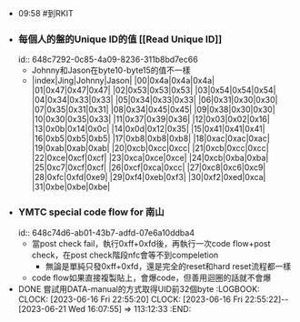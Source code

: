 - 09:58 #到RKIT
- ### 每個人的盤的Unique ID的值 [[Read Unique ID]]
  id:: 648c7292-0c85-4a09-8236-311b8bd7ec66
	- Johnny和Jason在byte10-byte15的值不一樣
	- |index|Jing|Johnny|Jason|
	  |00|0x4a|0x4a|0x4a|
	  |01|0x47|0x47|0x47|
	  |02|0x53|0x53|0x53|
	  |03|0x54|0x54|0x54|
	  |04|0x34|0x33|0x33|
	  |05|0x34|0x33|0x33|
	  |06|0x31|0x30|0x30|
	  |07|0x35|0x31|0x31|
	  |08|0x34|0x45|0x45|
	  |09|0x38|0x30|0x30|
	  |10|0x30|0x35|0x33|
	  |11|0x37|0x39|0x36|
	  |12|0x03|0x02|0x16|
	  |13|0x0b|0x14|0x0c|
	  |14|0x0d|0x12|0x35|
	  |15|0x41|0x41|0x41|
	  |16|0xb5|0xb5|0xb5|
	  |17|0xb8|0xb8|0xb8|
	  |18|0xac|0xac|0xac|
	  |19|0xab|0xab|0xab|
	  |20|0xcb|0xcc|0xcc|
	  |21|0xcb|0xcc|0xcc|
	  |22|0xce|0xcf|0xcf|
	  |23|0xca|0xce|0xce|
	  |24|0xcb|0xba|0xba|
	  |25|0xc7|0xcf|0xcf|
	  |26|0xcf|0xca|0xcc|
	  |27|0xc8|0xc6|0xc9|
	  |28|0xfc|0xfd|0xe9|
	  |29|0xf4|0xeb|0xf3|
	  |30|0xf2|0xed|0xca|
	  |31|0xbe|0xbe|0xbe|
- ### YMTC special code flow for 南山
  id:: 648c74d6-ab01-43b7-adfd-07e6a10ddba4
	- 當post check fail，執行0xff+0xfd後，再執行一次code flow+post check，在post check階段nfc會等不到compeletion
		- 無論是單純只發0xff+0xfd，還是完全的reset和hard reset流程都一樣
	- code flow如果直接複製貼上，會爆code，但善用迴圈的話就不會爆
- DONE 嘗試用DATA-manual的方式取得UID前32個byte
  :LOGBOOK:
  CLOCK: [2023-06-16 Fri 22:55:20]
  CLOCK: [2023-06-16 Fri 22:55:22]--[2023-06-21 Wed 16:07:55] =>  113:12:33
  :END: